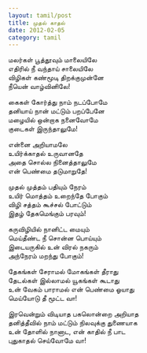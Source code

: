 ```yaml
---
layout: tamil/post
title: முதல் காதல்
date: 2012-02-05
category: tamil
---
```


மலர்கள் பூத்தூவும் மாலையிலே <br/>
எதிரில் நீ வந்தாய் சாலையிலே <br/>
விழிகள் கண்மூடி திறக்குமுன்னே <br/>
நீயென் வாழ்வினிலே!

கைகள் கோர்த்து நாம் நடப்போமே <br/>
தனியாய் நான் மட்டும் பறப்பேனே <br/>
மழையில் ஒன்றாக நனைவோமே <br/>
குடைகள் இருந்தாலுமே!

என்னை அறியாமலே <br/>
உயிர்க்காதல் உருவானதே <br/>
அதை சொல்ல நினைத்தாலுமே <br/>
என் பெண்மை தடுமாறுதே!

முதல் முத்தம் பதியும் நேரம் <br/>
உயிர் மொத்தம் உறைந்தே போகும் <br/>
விழி சத்தம் கூச்சல் போட்டும் <br/>
இதழ் தேகமெங்கும் பரவும்!

கருவிழியில் நானிட்ட மையும் <br/>
மெய்தீண்ட நீ சொன்ன பொய்யும் <br/>
இடையருகில் உன் விரல் நகரும் <br/>
அந்நேரம் மறந்து போகும்!

தேகங்கள் சேராமல் மோகங்கள் தீராது <br/>
தேடல்கள் இல்லாமல் யூகங்கள் கூடாது <br/>
உன் வேகம் பாராமல் என் பெண்மை ஓயாது <br/>
மெய்யோடு தீ மூட்ட வா!

இரவென்றும் விடியாத பகலொன்றை அறியாத <br/>
தனித்தீவில் நாம் மட்டும் நிலவுக்கு துணையாக <br/>
உன் தோளில் நானாட, என் காதில் நீ பாட <br/>
புதுகாதல் செய்வோமே வா!
